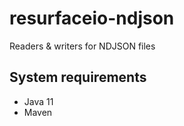 # resurfaceio-ndjson
Readers &amp; writers for NDJSON files

## System requirements

* Java 11
* Maven
